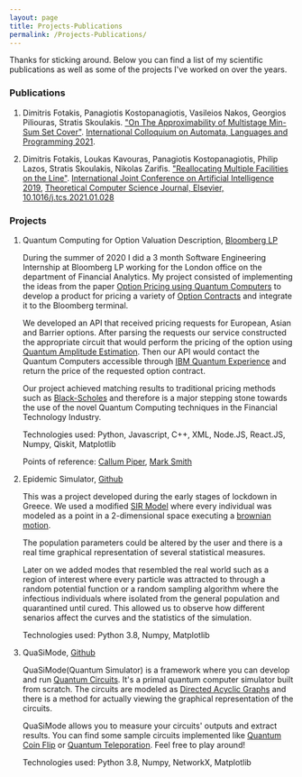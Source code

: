 ```yaml
---
layout: page
title: Projects-Publications
permalink: /Projects-Publications/
---
```


Thanks for sticking around. Below you can find a list of my scientific publications as
well as some of the projects I've worked on over the years.

### Publications

1. Dimitris Fotakis, Panagiotis Kostopanagiotis, Vasileios Nakos, Georgios Piliouras, Stratis Skoulakis.
 ["On The Approximability of Multistage Min-Sum Set Cover"](https://drops.dagstuhl.de/opus/volltexte/2021/14134/). 
 [International Colloquium on Automata, Languages and Programming 2021](http://easyconferences.eu/icalp2021/).

2. Dimitris Fotakis, Loukas Kavouras, Panagiotis Kostopanagiotis, Philip Lazos,
   Stratis Skoulakis, Nikolas Zarifis. ["Reallocating Multiple Facilities on the
   Line"](https://arxiv.org/abs/1905.12379). [International Joint Conference on
   Artificial Intelligence 2019](https://ijcai19.org/), [Theoretical Computer
   Science Journal, Elsevier, 10.1016/j.tcs.2021.01.028
   ](https://www.sciencedirect.com/science/article/abs/pii/S0304397521000517)

### Projects

1. Quantum Computing for Option Valuation Description, [Bloomberg
   LP](https://www.bloomberg.com/company/)

    During the summer of 2020 I did a 3 month Software Engineering Internship at Bloomberg LP
    working for the London office on the department of Financial Analytics. My
    project consisted of implementing the ideas from the paper [Option Pricing
    using Quantum Computers](https://arxiv.org/abs/1905.02666) to develop a
    product for pricing a variety of [Option
    Contracts](https://www.investopedia.com/terms/o/option.asp) and integrate
    it to the Bloomberg terminal.

    We developed an API that received pricing requests for
    European, Asian and Barrier options. After
    parsing the requests our service constructed the appropriate circuit that
    would perform the pricing of the option using [Quantum Amplitude Estimation](https://arxiv.org/abs/quant-ph/0005055).
    Then our API would contact the Quantum Computers accessible
    through [IBM Quantum Experience](https://quantum-computing.ibm.com/) and
    return the price of the requested option contract.

    Our project achieved matching results to traditional pricing methods such
    as
    [Black-Scholes](https://en.wikipedia.org/wiki/Black%E2%80%93Scholes_model)
    and therefore is a major stepping stone towards the use of the novel Quantum
    Computing techniques in the Financial Technology Industry.

    Technologies used: Python, Javascript, C++, XML, Node.JS, React.JS, Numpy,
    Qiskit, Matplotlib

    Points of reference: [Callum
    Piper](https://www.linkedin.com/in/callum-piper-3691373/?originalSubdomain=uk),
    [Mark Smith](https://www.linkedin.com/in/mark-smith-038a6b162/)

2. Epidemic Simulator,
   [Github](https://github.com/infinity4471/Epidemic-Simulator)

   This was a project developed during the early stages of lockdown in Greece.
   We used a modified [SIR
   Model](https://en.wikipedia.org/wiki/Compartmental_models_in_epidemiology)
   where every individual was modeled as a point in a 2-dimensional space
   executing a [brownian
   motion](https://en.wikipedia.org/wiki/Brownian_motion).
   
   The population parameters could be altered by the user and there is a real
   time graphical representation of several statistical measures.

   Later on we added modes that resembled the real world such as a region of
   interest where every particle was attracted to through a random potential
   function or a random sampling algorithm where the infectious individuals
   where isolated from the general population and quarantined until cured. This
   allowed us to observe how different senarios affect the curves and the
   statistics of the simulation.

   Technologies used: Python 3.8, Numpy, Matplotlib

3. QuaSiMode, [Github](https://github.com/infinity4471/QuaSiMode)

    QuaSiMode(Quantum Simulator) is a framework where you can develop and run
    [Quantum Circuits](https://en.wikipedia.org/wiki/Quantum_circuit). It's a
    primal quantum computer simulator built from scratch. The circuits are 
    modeled as [Directed Acyclic Graphs](https://en.wikipedia.org/wiki/Directed_acyclic_graph)
    and there is a method for actually viewing the graphical representation of
    the circuits.

    QuaSiMode allows you to measure your circuits' outputs and extract results. You can
    find some sample circuits implemented like [Quantum Coin
    Flip](https://github.com/infinity4471/QuaSiMode/blob/master/entanglement.py)
    or [Quantum
    Teleporation](https://en.wikipedia.org/wiki/Quantum_teleportation). Feel
    free to play around!

    Technologies used: Python 3.8, Numpy, NetworkX, Matplotlib
